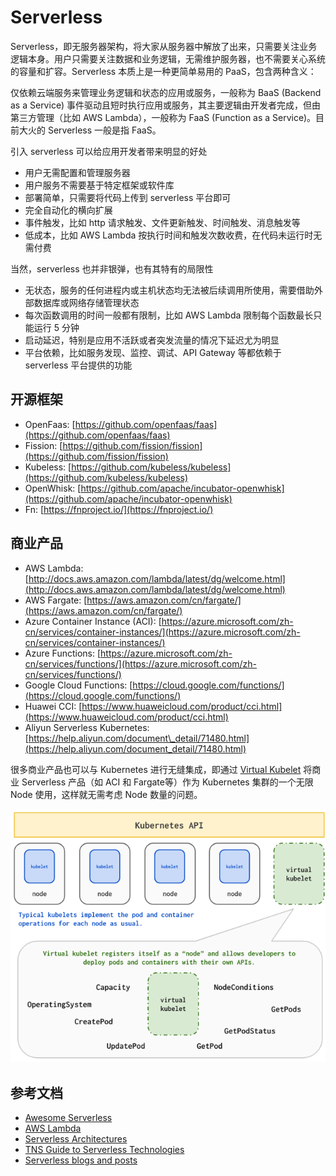 # Serverless

Serverless，即无服务器架构，将大家从服务器中解放了出来，只需要关注业务逻辑本身。用户只需要关注数据和业务逻辑，无需维护服务器，也不需要关心系统的容量和扩容。Serverless 本质上是一种更简单易用的 PaaS，包含两种含义：

仅依赖云端服务来管理业务逻辑和状态的应用或服务，一般称为 BaaS \(Backend as a Service\) 事件驱动且短时执行应用或服务，其主要逻辑由开发者完成，但由第三方管理（比如 AWS Lambda），一般称为 FaaS \(Function as a Service\)。目前大火的 Serverless 一般是指 FaaS。

引入 serverless 可以给应用开发者带来明显的好处

* 用户无需配置和管理服务器
* 用户服务不需要基于特定框架或软件库
* 部署简单，只需要将代码上传到 serverless 平台即可
* 完全自动化的横向扩展
* 事件触发，比如 http 请求触发、文件更新触发、时间触发、消息触发等
* 低成本，比如 AWS Lambda 按执行时间和触发次数收费，在代码未运行时无需付费

当然，serverless 也并非银弹，也有其特有的局限性

* 无状态，服务的任何进程内或主机状态均无法被后续调用所使用，需要借助外部数据库或网络存储管理状态
* 每次函数调用的时间一般都有限制，比如 AWS Lambda 限制每个函数最长只能运行 5 分钟
* 启动延迟，特别是应用不活跃或者突发流量的情况下延迟尤为明显
* 平台依赖，比如服务发现、监控、调试、API Gateway 等都依赖于 serverless 平台提供的功能

## 开源框架

* OpenFaas: [https://github.com/openfaas/faas](https://github.com/openfaas/faas)
* Fission: [https://github.com/fission/fission](https://github.com/fission/fission)
* Kubeless: [https://github.com/kubeless/kubeless](https://github.com/kubeless/kubeless)
* OpenWhisk: [https://github.com/apache/incubator-openwhisk](https://github.com/apache/incubator-openwhisk)
* Fn: [https://fnproject.io/](https://fnproject.io/)

## 商业产品

* AWS Lambda: [http://docs.aws.amazon.com/lambda/latest/dg/welcome.html](http://docs.aws.amazon.com/lambda/latest/dg/welcome.html)
* AWS Fargate: [https://aws.amazon.com/cn/fargate/](https://aws.amazon.com/cn/fargate/)
* Azure Container Instance \(ACI\): [https://azure.microsoft.com/zh-cn/services/container-instances/](https://azure.microsoft.com/zh-cn/services/container-instances/)
* Azure Functions: [https://azure.microsoft.com/zh-cn/services/functions/](https://azure.microsoft.com/zh-cn/services/functions/)
* Google Cloud Functions: [https://cloud.google.com/functions/](https://cloud.google.com/functions/)
* Huawei CCI: [https://www.huaweicloud.com/product/cci.html](https://www.huaweicloud.com/product/cci.html)
* Aliyun Serverless Kubernetes: [https://help.aliyun.com/document\_detail/71480.html](https://help.aliyun.com/document_detail/71480.html)

很多商业产品也可以与 Kubernetes 进行无缝集成，即通过 [Virtual Kubelet](https://github.com/virtual-kubelet/virtual-kubelet) 将商业 Serverless 产品（如 ACI 和 Fargate等）作为 Kubernetes 集群的一个无限 Node 使用，这样就无需考虑 Node 数量的问题。

![](../.gitbook/assets/virtual-kubelet%20%282%29.png)

## 参考文档

* [Awesome Serverless](https://github.com/anaibol/awesome-serverless)
* [AWS Lambda](http://docs.aws.amazon.com/lambda/latest/dg/welcome.html)
* [Serverless Architectures](https://martinfowler.com/articles/serverless.html)
* [TNS Guide to Serverless Technologies](http://thenewstack.io/tns-guide-serverless-technologies-best-frameworks-platforms-tools/)
* [Serverless blogs and posts](https://github.com/JustServerless/awesome-serverless)

